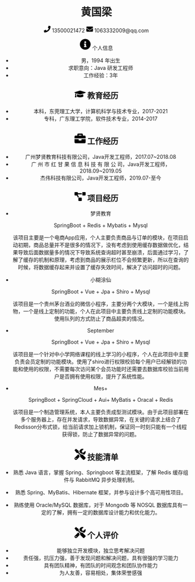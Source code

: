  <center>
     <h1>黄国梁</h1>
     <div>
         <span>
             <img src="assets/phone-solid.svg" width="18px">
             13500021472
         </span>
         <span>
             <img src="assets/envelope-solid.svg" width="18px">
             1063332009@qq.com
         </span>
     </div>


 <img src="assets/info-circle-solid.svg" width="30px"> 个人信息 


 - 男，1994 年出生
 - 求职意向：Java 研发工程师
 - 工作经验：3年

## <img src="assets/graduation-cap-solid.svg" width="30px"> 教育经历

- 本科，东莞理工大学，计算机科学与技术专业，2017-2021
- 专科，广东理工学院，软件技术专业，2014-2017

## <img src="assets/briefcase-solid.svg" width="30px"> 工作经历

- 广州梦贤教育科技有限公司，Java开发工程师，2017.07~2018.08
- 广 州 市 红 甘 果 信 息 科 技 有 限 公 司，Java开发工程师，2018.09~2019.05
- 杰伟科技有限公司，Java开发工程师，2019.07-至今

## <img src="assets/project-diagram-solid.svg" width="30px"> 项目经历

- 梦贤教育

  SpringBoot + Redis + Mybatis + Mysql

  该项目主要是一个电商App应用，个人主要负责商品与订单的模块，在项目启动初期，商品总量并不是很多的情况下，没有考虑到使用缓存数据做优化，结果导致后面数据量多的情况下导致系统查询超时甚至崩溃，后面通过学习，了解了缓存的机制和原理，考虑到商品的展示栏位不会频繁更新，所以在查询的时候，将数据缓存起来并设置了缓存失效时间，解决了访问超时的问题。

- 小糊涂仙

  SpringBoot + Vue + Jpa + Shiro + Mysql

  该项目是一个贵州茅台酒业的微信小程序，主要分两个大模块，一个是线上购物，一个是线上定制的功能，个人在此项目中主要负责线上定制的功能模块。使用队列的方式防止了商品超卖的情况。

- September

  SpringBoot + Vue + Jpa + Shiro + Mysql

  该项目是一个针对中小学网络课程的线上学习的小程序，个人在此项目中主要负责会员定制的功能模块。使用了shiro进行权限校验每个用户已经解锁的功能和使用的权限，不需要每次访问某个会员功能时还需要去数据库校验当前用户是否拥有使用权限，提升了系统性能。

- Mes+

  SpringBoot + SpringCloud + Aui+ MyBatis + Oracal + Redis

  该项目是一个制造管理系统，本人主要负责成型测试模块。由于此项目部署在多个服务器上，存在并发请求，导致数据异常，在关键的请求上结合了Redisson分布式锁，给当前请求加上锁机制，保证同一时刻只能有一个线程获得锁，防止了数据异常的问题。

## <img src="assets/tools-solid.svg" width="30px"> 技能清单

- 熟悉 Java 语言，掌握 Spring、Springboot 等主流框架，了解 Redis 缓存组件与 RabbitMQ 异步处理机制。

- 熟悉 Spring、MyBatis、Hibernate 框架，并参与设计多个高可用性项目。

- 熟练使用 Oracle/MySQL 数据库，对于 Mongodb 等 NOSQL 数据库具有一定的了解，拥有一定的数据库设计能力和优化能力。
## <img src="assets/tools-solid.svg" width="30px"> 个人评价

- 能够独立开发模块，独立思考解决问题
- 责任强，抗压力强，善于发现问题和解决问题，具有很强的学习能力
- 具有团队精神，有团队的时间观念和团队协作能力
- 为人友善，容易相处，集体荣誉感强

  
